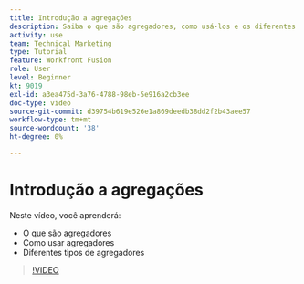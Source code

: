 ```yaml
---
title: Introdução a agregações
description: Saiba o que são agregadores, como usá-los e os diferentes tipos de agregadores no [!DNL Adobe Workfront Fusion].
activity: use
team: Technical Marketing
type: Tutorial
feature: Workfront Fusion
role: User
level: Beginner
kt: 9019
exl-id: a3ea475d-3a76-4788-98eb-5e916a2cb3ee
doc-type: video
source-git-commit: d39754b619e526e1a869deedb38dd2f2b43aee57
workflow-type: tm+mt
source-wordcount: '38'
ht-degree: 0%

---
```


# Introdução a agregações

Neste vídeo, você aprenderá:

* O que são agregadores
* Como usar agregadores
* Diferentes tipos de agregadores

>[!VIDEO](https://video.tv.adobe.com/v/335279/?quality=12)

